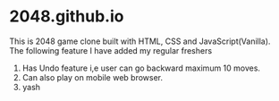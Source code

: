 # 2048.github.io
This is 2048 game clone built with HTML, CSS and JavaScript(Vanilla). 
<br>
The following feature I have added my regular freshers<br>
1. Has Undo feature i,e user can go backward maximum 10 moves.
2. Can also play on mobile web browser.
3. yash
